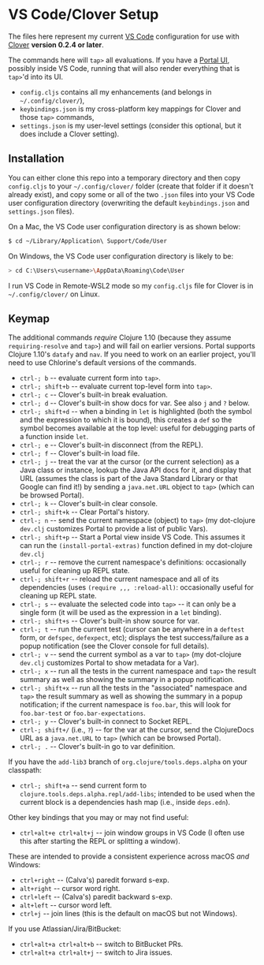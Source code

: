 # VS Code/Clover Setup

The files here represent my current [VS Code](https://code.visualstudio.com/) configuration for use with [Clover](https://marketplace.visualstudio.com/items?itemName=mauricioszabo.clover) **version 0.2.4 or later**.

The commands here will `tap>` all evaluations. If you have a [Portal UI](https://github.com/djblue/portal), possibly inside VS Code, running that will also render everything that is `tap>`'d into its UI.

* `config.cljs` contains all my enhancements (and belongs in `~/.config/clover/`),
* `keybindings.json` is my cross-platform key mappings for Clover and those `tap>` commands,
* `settings.json` is my user-level settings (consider this optional, but it does include a Clover setting).

## Installation

You can either clone this repo into a temporary directory and then copy `config.cljs` to your `~/.config/clover/` folder (create that folder if it doesn't already exist), and copy some or all of the two `.json` files into your VS Code user configuration directory (overwriting the default `keybindings.json` and `settings.json` files).

On a Mac, the VS Code user configuration directory is as shown below:

```bash
$ cd ~/Library/Application\ Support/Code/User
```

On Windows, the VS Code user configuration directory is likely to be:

```bash
> cd C:\Users\<username>\AppData\Roaming\Code\User
```

I run VS Code in Remote-WSL2 mode so my `config.cljs` file for Clover is in `~/.config/clover/` on Linux.

## Keymap

The additional commands _require_ Clojure 1.10 (because they assume `requiring-resolve` and `tap>`) and will fail on earlier versions. Portal supports Clojure 1.10's `datafy` and `nav`. If you need to work on an earlier project, you'll need to use Chlorine's default versions of the commands.

* `ctrl-; b` -- evaluate current form into `tap>`.
* `ctrl-; shift+b` -- evaluate current top-level form into `tap>`.
* `ctrl-; c` -- Clover's built-in break evaluation.
* `ctrl-; d` -- Clover's built-in show docs for var. See also `j` and `?` below.
* `ctrl-; shift+d` -- when a binding in `let` is highlighted (both the symbol and the expression to which it is bound), this creates a `def` so the symbol becomes available at the top level: useful for debugging parts of a function inside `let`.
* `ctrl-; e` -- Clover's built-in disconnect (from the REPL).
* `ctrl-; f` -- Clover's built-in load file.
* `ctrl-; j` -- treat the var at the cursor (or the current selection) as a Java class or instance, lookup the Java API docs for it, and display that URL (assumes the class is part of the Java Standard Library or that Google can find it!) by sending a `java.net.URL` object to `tap>` (which can be browsed Portal).
* `ctrl-; k` -- Clover's built-in clear console.
* `ctrl-; shift+k` -- Clear Portal's history.
* `ctrl-; n` -- send the current namespace (object) to `tap>` (my dot-clojure `dev.clj` customizes Portal to provide a list of public Vars).
* `ctrl-; shift+p` -- Start a Portal view inside VS Code. This assumes it can run the `(install-portal-extras)` function defined in my dot-clojure `dev.clj`
* `ctrl-; r` -- remove the current namespace's definitions: occasionally useful for cleaning up REPL state.
* `ctrl-; shift+r` -- reload the current namespace and all of its dependencies (uses `(require ,,, :reload-all)`: occasionally useful for cleaning up REPL state.
* `ctrl-; s` -- evaluate the selected code into `tap>` -- it can only be a single form (it will be used as the expression in a `let` binding).
* `ctrl-; shift+s` -- Clover's built-in show source for var.
* `ctrl-; t` -- run the current test (cursor can be anywhere in a `deftest` form, or `defspec`, `defexpect`, etc); displays the test success/failure as a popup notification (see the Clover console for full details).
* `ctrl-; v` -- send the current symbol as a var to `tap>` (my dot-clojure `dev.clj` customizes Portal to show metadata for a Var).
* `ctrl-; x` -- run all the tests in the current namespace and `tap>` the result summary as well as showing the summary in a popup notification.
* `ctrl-; shift+x` -- run all the tests in the "associated" namespace and `tap>` the result summary as well as showing the summary in a popup notification; if the current namespace is `foo.bar`, this will look for `foo.bar-test` or `foo.bar-expectations`.
* `ctrl-; y` -- Clover's built-in connect to Socket REPL.
* `ctrl-; shift+/` (i.e., `?`) -- for the var at the cursor, send the  ClojureDocs URL as a `java.net.URL` to `tap>` (which can be browsed Portal).
* `ctrl-; .` -- Clover's built-in go to var definition.

If you have the `add-lib3` branch of `org.clojure/tools.deps.alpha` on your classpath:

* `ctrl-; shift+a` -- send current form to `clojure.tools.deps.alpha.repl/add-libs`; intended to be used when the current block is a dependencies hash map (i.e., inside `deps.edn`).

Other key bindings that you may or may not find useful:

* `ctrl+alt+e ctrl+alt+j` -- join window groups in VS Code (I often use this after starting the REPL or splitting a window).

These are intended to provide a consistent experience across macOS _and_ Windows:

* `ctrl+right` -- (Calva's) paredit forward s-exp.
* `alt+right` -- cursor word right.
* `ctrl+left` -- (Calva's) paredit backward s-exp.
* `alt+left` -- cursor word left.
* `ctrl+j` -- join lines (this is the default on macOS but not Windows).

If you use Atlassian/Jira/BitBucket:

* `ctrl+alt+a ctrl+alt+b` -- switch to BitBucket PRs.
* `ctrl+alt+a ctrl+alt+j` -- switch to Jira issues.
